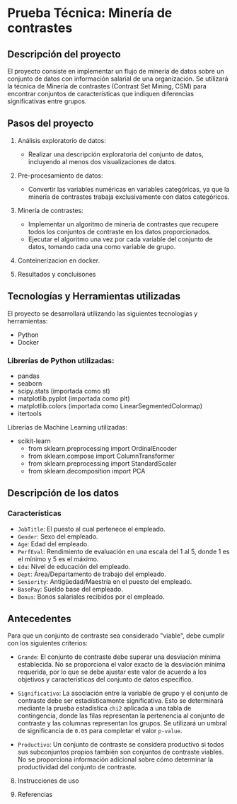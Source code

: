 # Prueba Técnica: Minería de contrastes

## Descripción del proyecto

El proyecto consiste en implementar un flujo de minería de datos sobre un conjunto de datos con información salarial de una organización. Se utilizará la técnica de Minería de contrastes (Contrast Set Mining, CSM) para encontrar conjuntos de características que indiquen diferencias significativas entre grupos.

## Pasos del proyecto

1. Análisis exploratorio de datos:
   - Realizar una descripción exploratoria del conjunto de datos, incluyendo al menos dos visualizaciones de datos.

2. Pre-procesamiento de datos:
   - Convertir las variables numéricas en variables categóricas, ya que la minería de contrastes trabaja exclusivamente con datos categóricos.

3. Minería de contrastes:
   - Implementar un algoritmo de minería de contrastes que recupere todos los conjuntos de contraste en los datos proporcionados.
   - Ejecutar el algoritmo una vez por cada variable del conjunto de datos, tomando cada una como variable de grupo.

4. Conteinerizacion en docker.

5. Resultados y concluisones

## Tecnologías y Herramientas utilizadas

El proyecto se desarrollará utilizando las siguientes tecnologías y herramientas:

- Python
- Docker

### Librerías de Python utilizadas:

- pandas
- seaborn
- scipy.stats (importada como st)
- matplotlib.pyplot (importada como plt)
- matplotlib.colors (importada como LinearSegmentedColormap)
- itertools

Librerías de Machine Learning utilizadas:

- scikit-learn
  - from sklearn.preprocessing import OrdinalEncoder
  - from sklearn.compose import ColumnTransformer
  - from sklearn.preprocessing import StandardScaler
  - from sklearn.decomposition import PCA



## Descripción de los datos

### Características

- `JobTitle`: El puesto al cual pertenece el empleado.
- `Gender`: Sexo del empleado.
- `Age`: Edad del empleado.
- `PerfEval`: Rendimiento de evaluación en una escala del 1 al 5, donde 1 es el mínimo y 5 es el máximo.
- `Edu`: Nivel de educación del empleado.
- `Dept`: Área/Departamento de trabajo del empleado.
- `Seniority`: Antigüedad/Maestría en el puesto del empleado.
- `BasePay`: Sueldo base del empleado.
- `Bonus`: Bonos salariales recibidos por el empleado.

## Antecedentes

Para que un conjunto de contraste sea considerado "viable", debe cumplir con los siguientes criterios:

- `Grande`: El conjunto de contraste debe superar una desviación mínima establecida. No se proporciona el valor exacto de la desviación mínima requerida, por lo que se debe ajustar este valor de acuerdo a los objetivos y características del conjunto de datos específico.

- `Significativo`: La asociación entre la variable de grupo y el conjunto de contraste debe ser estadísticamente significativa. Esto se determinará mediante la prueba estadística `chi2` aplicada a una tabla de contingencia, donde las filas representan la pertenencia al conjunto de contraste y las columnas representan los grupos. Se utilizará un umbral de significancia de `0.05` para completar el valor `p-value`.

- `Productivo`: Un conjunto de contraste se considera productivo si todos sus subconjuntos propios también son conjuntos de contraste viables. No se proporciona información adicional sobre cómo determinar la productividad del conjunto de contraste.



8. Instrucciones de uso

9. Referencias